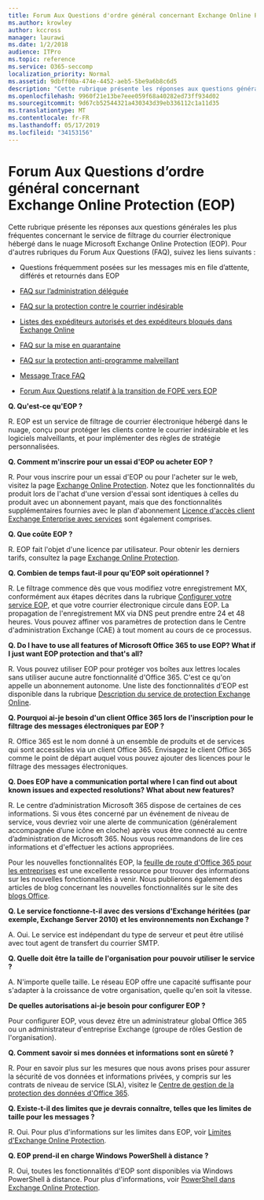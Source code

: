 ```yaml
---
title: Forum Aux Questions d'ordre général concernant Exchange Online Protection (EOP)
ms.author: krowley
author: kccross
manager: laurawi
ms.date: 1/2/2018
audience: ITPro
ms.topic: reference
ms.service: O365-seccomp
localization_priority: Normal
ms.assetid: 9dbff00a-474e-4452-aeb5-5be9a6b8c6d5
description: "Cette rubrique présente les réponses aux questions générales les plus fréquentes concernant le service de filtrage du courrier électronique hébergé dans le nuage Microsoft Exchange Online Protection (EOP). Pour d'autres rubriques du Forum Aux Questions (FAQ), suivez les liens suivants :"
ms.openlocfilehash: 9960f21e13be7eee059f68a40282ed73ff934d02
ms.sourcegitcommit: 9d67cb52544321a430343d39eb336112c1a11d35
ms.translationtype: MT
ms.contentlocale: fr-FR
ms.lasthandoff: 05/17/2019
ms.locfileid: "34153156"
---
```

# <a name="eop-general-faq"></a>Forum Aux Questions d’ordre général concernant Exchange Online Protection (EOP)

Cette rubrique présente les réponses aux questions générales les plus fréquentes concernant le service de filtrage du courrier électronique hébergé dans le nuage Microsoft Exchange Online Protection (EOP). Pour d'autres rubriques du Forum Aux Questions (FAQ), suivez les liens suivants :
  
- Questions fréquemment posées sur les messages mis en file d’attente, différés et retournés dans EOP
    
- [FAQ sur l’administration déléguée](delegated-administration-faq.md)
    
- [FAQ sur la protection contre le courrier indésirable](../anti-spam-protection-faq.md)
    
- [Listes des expéditeurs autorisés et des expéditeurs bloqués dans Exchange Online](../safe-sender-and-blocked-sender-lists-faq.md)
    
- [FAQ sur la mise en quarantaine](../quarantine-faq.md)
    
- [FAQ sur la protection anti-programme malveillant](../anti-malware-protection-faq-eop.md)
    
- [Message Trace FAQ](http://technet.microsoft.com/library/aa49e3f9-a5b1-4410-aac2-ddbbf3f5bfb2.aspx)
    
- [Forum Aux Questions relatif à la transition de FOPE vers EOP](http://technet.microsoft.com/library/e0e76b89-b0d3-4c0a-bfc8-137b579e983b.aspx)
    
 **Q. Qu'est-ce qu'EOP ?**
  
R. EOP est un service de filtrage de courrier électronique hébergé dans le nuage, conçu pour protéger les clients contre le courrier indésirable et les logiciels malveillants, et pour implémenter des règles de stratégie personnalisées.
  
 **Q. Comment m'inscrire pour un essai d'EOP ou acheter EOP ?**
  
R. Pour vous inscrire pour un essai d'EOP ou pour l'acheter sur le web, visitez la page [Exchange Online Protection](https://go.microsoft.com/fwlink/p/?LinkId=279912). Notez que les fonctionnalités du produit lors de l'achat d'une version d'essai sont identiques à celles du produit avec un abonnement payant, mais que des fonctionnalités supplémentaires fournies avec le plan d'abonnement [Licence d'accès client Exchange Enterprise avec services](https://go.microsoft.com/fwlink/p/?LinkId=320619) sont également comprises. 
  
 **Q. Que coûte EOP ?**
  
R. EOP fait l'objet d'une licence par utilisateur. Pour obtenir les derniers tarifs, consultez la page [Exchange Online Protection](https://go.microsoft.com/fwlink/p/?LinkId=279912).
  
 **Q. Combien de temps faut-il pour qu'EOP soit opérationnel ?**
  
R. Le filtrage commence dès que vous modifiez votre enregistrement MX, conformément aux étapes décrites dans la rubrique [Configurer votre service EOP](set-up-your-eop-service.md), et que votre courrier électronique circule dans EOP. La propagation de l'enregistrement MX via DNS peut prendre entre 24 et 48 heures. Vous pouvez affiner vos paramètres de protection dans le Centre d'administration Exchange (CAE) à tout moment au cours de ce processus.
  
 **Q. Do I have to use all features of Microsoft Office 365 to use EOP? What if I just want EOP protection and that's all?**
  
R. Vous pouvez utiliser EOP pour protéger vos boîtes aux lettres locales sans utiliser aucune autre fonctionnalité d'Office 365. C'est ce qu'on appelle un abonnement autonome. Une liste des fonctionnalités d'EOP est disponible dans la rubrique [Description du service de protection Exchange Online](https://go.microsoft.com/fwlink/p/?LinkId=320619).
  
 **Q. Pourquoi ai-je besoin d'un client Office 365 lors de l'inscription pour le filtrage des messages électroniques par EOP ?**
  
R. Office 365 est le nom donné à un ensemble de produits et de services qui sont accessibles via un client Office 365. Envisagez le client Office 365 comme le point de départ auquel vous pouvez ajouter des licences pour le filtrage des messages électroniques.
  
 **Q. Does EOP have a communication portal where I can find out about known issues and expected resolutions? What about new features?**
  
R. Le centre d’administration Microsoft 365 dispose de certaines de ces informations. Si vous êtes concerné par un événement de niveau de service, vous devriez voir une alerte de communication (généralement accompagnée d’une icône en cloche) après vous être connecté au centre d’administration de Microsoft 365. Nous vous recommandons de lire ces informations et d'effectuer les actions appropriées.
  
Pour les nouvelles fonctionnalités EOP, la [feuille de route d'Office 365 pour les entreprises](https://office.microsoft.com/en-us/products/office-365-roadmap-FX104343353.aspx) est une excellente ressource pour trouver des informations sur les nouvelles fonctionnalités à venir. Nous publierons également des articles de blog concernant les nouvelles fonctionnalités sur le site des [blogs Office](https://go.microsoft.com/fwlink/p/?LinkId=392724). 
  
 **Q. Le service fonctionne-t-il avec des versions d'Exchange héritées (par exemple, Exchange Server 2010) et les environnements non Exchange ?**
  
A. Oui. Le service est indépendant du type de serveur et peut être utilisé avec tout agent de transfert du courrier SMTP.
  
 **Q. Quelle doit être la taille de l'organisation pour pouvoir utiliser le service ?**
  
A. N'importe quelle taille. Le réseau EOP offre une capacité suffisante pour s'adapter à la croissance de votre organisation, quelle qu'en soit la vitesse.
  
 **De quelles autorisations ai-je besoin pour configurer EOP ?**
  
Pour configurer EOP, vous devez être un administrateur global Office 365 ou un administrateur d'entreprise Exchange (groupe de rôles Gestion de l'organisation).
  
 **Q. Comment savoir si mes données et informations sont en sûreté ?**
  
R. Pour en savoir plus sur les mesures que nous avons prises pour assurer la sécurité de vos données et informations privées, y compris sur les contrats de niveau de service (SLA), visitez le [Centre de gestion de la protection des données d'Office 365](https://go.microsoft.com/fwlink/p/?LinkId=285405).
  
 **Q. Existe-t-il des limites que je devrais connaître, telles que les limites de taille pour les messages ?**
  
R. Oui. Pour plus d'informations sur les limites dans EOP, voir [Limites d'Exchange Online Protection](https://go.microsoft.com/fwlink/p/?LinkId=402617). 
  
 **Q. EOP prend-il en charge Windows PowerShell à distance ?**
  
R. Oui, toutes les fonctionnalités d'EOP sont disponibles via Windows PowerShell à distance. Pour plus d'informations, voir [PowerShell dans Exchange Online Protection](http://technet.microsoft.com/library/f7918a88-774a-405e-945b-bc2f5ee9f748.aspx).
  

